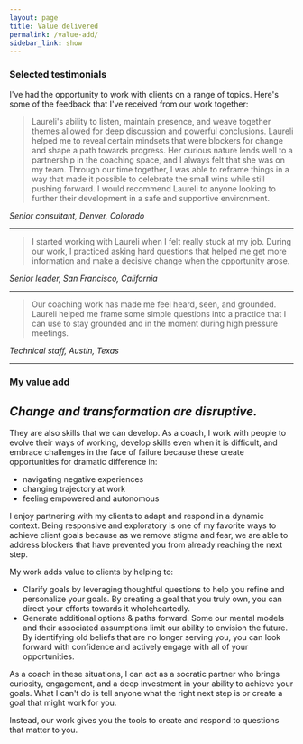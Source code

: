 ```yaml
---
layout: page
title: Value delivered
permalink: /value-add/
sidebar_link: show
---
```


### Selected testimonials

I've had the opportunity to work with clients on a range of topics. Here's some of the feedback that I've received from our work together:

> Laureli's ability to listen, maintain presence, and weave together themes allowed for deep discussion and powerful conclusions. Laureli helped me to reveal certain mindsets that were blockers for change and shape a path towards progress. Her curious nature lends well to a partnership in the coaching space, and I always felt that she was on my team. Through our time together, I was able to reframe things in a way that made it possible to celebrate the small wins while still pushing forward. I would recommend Laureli to anyone looking to further their development in a safe and supportive environment.

_Senior consultant, Denver, Colorado_

___

> I started working with Laureli when I felt really stuck at my job. During our work, I practiced asking hard questions that helped me get more information and make a decisive change when the opportunity arose.

_Senior leader, San Francisco, California_

___
> Our coaching work has made me feel heard, seen, and grounded. Laureli helped me frame some simple questions into a practice that I can use to stay grounded and in the moment during high pressure meetings. 

_Technical staff, Austin, Texas_

___
### My value add

_Change and transformation are disruptive._
--

They are also skills that we can develop. As a coach, I work with people to evolve their ways of working, develop skills even when it is difficult, and embrace challenges in the face of failure because these create opportunities for dramatic difference in:
- navigating negative experiences
- changing trajectory at work
- feeling empowered and autonomous

I enjoy partnering with my clients to adapt and respond in a dynamic context. Being responsive and exploratory is one of my favorite ways to achieve client goals because as we remove stigma and fear, we are able to address blockers that have prevented you from already reaching the next step.

My work adds value to clients by helping to:
- Clarify goals by leveraging thoughtful questions to help you refine and personalize your goals. By creating a goal that you truly own, you can direct your efforts towards it wholeheartedly.
- Generate additional options & paths forward. Some our mental models and their associated assumptions limit our ability to envision the future. By identifying old beliefs that are no longer serving you, you can look forward with confidence and actively engage with all of your opportunities. 

As a coach in these situations, I can act as a socratic partner who brings curiosity, engagement, and a deep investment in your ability to achieve your goals. What I can't do is tell anyone what the right next step is or create a goal that might work for you. 

Instead, our work gives you the tools to create and respond to questions that matter to you. 